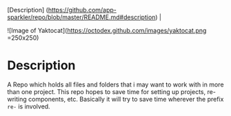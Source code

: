 [Description] (https://github.com/app-sparkler/repo/blob/master/README.md#description) | 

![Image of Yaktocat](https://octodex.github.com/images/yaktocat.png =250x250)

# Description

A Repo which holds all files and folders that i may want to work with in more than one project.  This repo hopes to save time for setting up projects, re-writing components, etc.  Basically it will try to save time wherever the prefix `re-` is involved.
